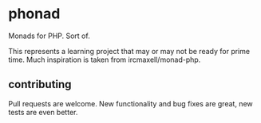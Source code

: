 # phonad

Monads for PHP. Sort of.

This represents a learning project that may or may not be ready for prime time. Much inspiration is taken from ircmaxell/monad-php.

## contributing

Pull requests are welcome. New functionality and bug fixes are great, new tests are even better.
